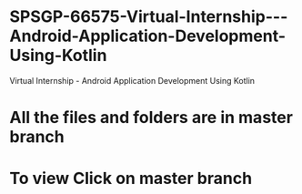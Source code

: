 # SPSGP-66575-Virtual-Internship---Android-Application-Development-Using-Kotlin
Virtual Internship - Android Application Development Using Kotlin

# All the files and folders are in master branch 
# To view Click on master branch

